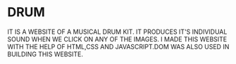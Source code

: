 # DRUM
IT IS A WEBSITE OF A MUSICAL DRUM KIT. IT PRODUCES IT'S INDIVIDUAL SOUND WHEN WE CLICK ON ANY OF THE IMAGES. I MADE THIS WEBSITE WITH THE HELP OF HTML,CSS AND JAVASCRIPT.DOM WAS ALSO USED IN BUILDING THIS WEBSITE.
